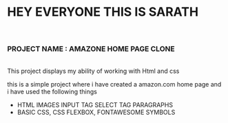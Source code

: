 <h1>HEY EVERYONE THIS IS SARATH</h1><br>
<h3>PROJECT NAME : AMAZONE HOME PAGE CLONE</h3><br>
This project displays my ability of working with Html and css

<p>this is a simple project where i have created a amazon.com home page and i have used the following things

<ul>
<li>HTML IMAGES INPUT TAG SELECT TAG PARAGRAPHS </li>
<li>BASIC CSS, CSS FLEXBOX, FONTAWESOME SYMBOLS</li>
</ul>